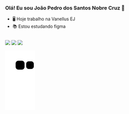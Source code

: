 ### Olá! Eu sou João Pedro dos Santos Nobre Cruz 👋


- 🖥 Hoje trabalho na Vanellus EJ
- 📚 Estou estudando figma


##

<div> 
  <a href="https://www.instagram.com/cruz.nobre/" target="_blank"><img src="https://img.shields.io/badge/-Instagram-%23E4405F?style=for-the-badge&logo=instagram&logoColor=white" target="_blank"></a>
  <a href = "mailto:jpedrosncruz@gmail.com"><img src="https://img.shields.io/badge/Gmail-D14836?style=for-the-badge&logo=gmail&logoColor=white" target="_blank"></a>
  <a href="https://www.linkedin.com/in/jo%C3%A3o-pedro-nobre-cruz/" target="_blank"><img src="https://img.shields.io/badge/-LinkedIn-%230077B5?style=for-the-badge&logo=linkedin&logoColor=white" target="_blank"></a> 
 
  ![Snake animation](https://github.com/JoaoPedroSNCruz/JoaoPedroSNCruz/blob/output/github-contribution-grid-snake.svg)
 
</div>
